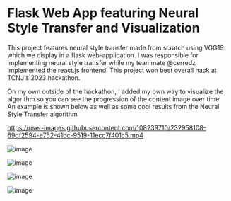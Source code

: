 # Flask Web App featuring Neural Style Transfer and Visualization


This project features neural style transfer made from scratch using VGG19 which we display in a flask web-application. I was responsible for implementing neural style transfer while my teammate @cerredz implemented the react.js frontend. This project won best overall hack at TCNJ's 2023 hackathon.

On my own outside of the hackathon, I added my own way to visualize the algorithm so you can see the progression of the content image over time. An example is shown below as well as some cool results from the Neural Style Transfer algorithm


https://user-images.githubusercontent.com/108239710/232958108-69df2594-e752-41bc-9519-11ecc7f401c5.mp4


![image](https://user-images.githubusercontent.com/108239710/232345928-782092f8-6321-4a22-8034-dcdf045603f2.png)



![image](https://user-images.githubusercontent.com/108239710/232345973-72a9b6f6-dffb-47af-9523-323a0af24982.png)



![image](https://user-images.githubusercontent.com/108239710/232346053-951a17ef-1078-488f-9d0a-25c8651335f8.png)



![image](https://user-images.githubusercontent.com/108239710/232345994-f367074a-817f-47f3-862b-ce09fba3a850.png)








